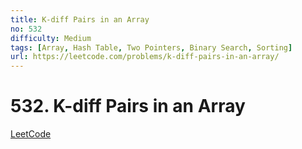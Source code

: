 ```yaml
---
title: K-diff Pairs in an Array
no: 532
difficulty: Medium
tags: [Array, Hash Table, Two Pointers, Binary Search, Sorting]
url: https://leetcode.com/problems/k-diff-pairs-in-an-array/
---
```


# 532. K-diff Pairs in an Array

[LeetCode](https://leetcode.com/problems/k-diff-pairs-in-an-array/)

